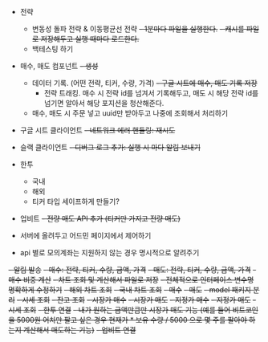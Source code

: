 - 전략
    - 변동성 돌파 전략 & 이동평균선 전략
        ~~- 1분마다 파일을 실행한다.~~
          ~~- 캐시를 파일로 저장해두고 실행 때마다 로드한다.~~
    - 백테스팅 하기

- 매수, 매도 컴포넌트
  ~~- 생성~~
    - 데이터 기록. (어떤 전략, 티커, 수량, 가격)
      ~~- 구글 시트에 매수, 매도 기록 저장~~
        - 전략 트래킹. 매수 시 전략 id를 넘겨서 기록해두고, 매도 시 해당 전략 id를 넘기면 알아서 해당 포지션을 청산해준다.
    - 매수, 매도 시 주문 넣고 uuid만 받아두고 나중에 조회해서 처리하기

- 구글 시트 클라이언트
  ~~- 네트워크 에러 핸들링: 재시도~~

- 슬랙 클라이언트
  ~~- 디버그 로그 추가: 실행 시 마다 알림 보내기~~

- 한투
    - 국내
    - 해외
    - 티커 타입 세이프하게 만들기?


- 업비트
  ~~- 전량 매도 API 추가 (티커만 가지고 전량 매도)~~

- 서버에 올려두고 어드민 페이지에서 제어하기


- api 별로 모의계좌는 지원하지 않는 경우 명시적으로 알려주기

~~- 알림 발송~~
~~- 매수: 전략, 티커, 수량, 금액, 가격~~
~~- 매도: 전략, 티커, 수량, 금액, 가격~~
~~- 매수 비중 계산~~
~~- 차트 조회 및 계산해서 파일로 저장~~
~~- 전체적으로 인터페이스 변수명 명확하게 수정하기~~
~~- 해외 차트 조회~~
~~- 국내 차트 조회~~
~~- 매수~~
~~- 매도~~
~~- model 패키지 분리~~
~~- 시세 조회~~
~~- 잔고 조회~~
~~- 시장가 매수~~
~~- 시장가 매도~~
~~- 지정가 매수~~
~~- 지정가 매도~~
~~- 시세 조회~~
~~- 한투 연결~~
~~- 내가 원하는 금액만큼만 시장가 매도 기능 (예를 들어 비트코인을 5000원 어치만 팔고 싶은 경우 현재가 * 보유 수량 / 5000 으로 몇 주를 팔아야 하는지 계산해서 매도하는 기능)~~
~~- 업비트 연결~~ 